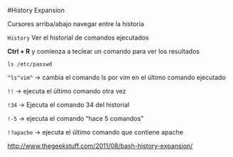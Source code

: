 #History Expansion

Cursores arriba/abajo navegar entre la historia

`History`  Ver el historial de comandos ejecutados

**Ctrl + R** y comienza a teclear un comando para ver los resultados

`ls /etc/passwd`

`^ls^vim^` → cambia el comando ls por vim en el último comando ejecutado

`!!` → ejecuta el último comando otra vez

`!34` → Ejecuta el comando 34 del historial

`!-5` → ejecuta el comando “hace 5 comandos”

`!?apache` → ejecuta el último comando que contiene apache

http://www.thegeekstuff.com/2011/08/bash-history-expansion/